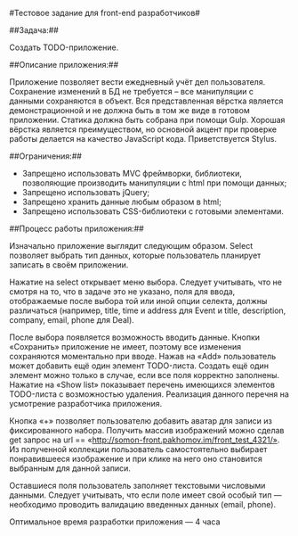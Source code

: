 #Тестовое задание для front-end разработчиков#

##Задача:##

Создать TODO-приложение.

##Описание приложения:##

Приложение позволяет вести ежедневный учёт дел пользователя. Сохранение изменений в БД не требуется – все манипуляции с данными сохраняются в объект. Вся представленная вёрстка является демонстрационной и не должна быть в том же виде в готовом приложении. Статика должна быть собрана при помощи Gulp.
Хорошая вёрстка является преимуществом, но основной акцент при проверке работы делается на качество JavaScript кода. Приветствуется Stylus.

##Ограничения:##

* Запрещено использовать MVC фреймворки, библиотеки, позволяющие производить манипуляции с html при помощи данных;
* Запрещено использовать jQuery;
* Запрещено хранить данные любым образом в html;
* Запрещено использовать CSS-библиотеки с готовыми элементами.

##Процесс работы приложения:##

Изначально приложение выглядит следующим образом. Select позволяет выбрать тип данных, которые пользователь планирует записать в своём приложении.

Нажатие на select открывает меню выбора. Следует учитывать, что не смотря на то, что в задаче это не указано, поля для ввода, отображаемые после выбора той или иной опции селекта, должны различаться (например, title, time и address для Event и title, description, company, email, phone для Deal).

После выбора появляется возможность вводить данные. Кнопки «Сохранить» приложение не имеет, поэтому все изменения сохраняются моментально при вводе.
Нажав на «Add» пользователь может добавить ещё один элемент TODO-листа. Создать ещё один элемент можно только в случае, если все поля корректно заполнены. Нажатие на «Show list» показывает перечень имеющихся элементов TODO-листа с возможностью удаления. Реализация данного перечня на усмотрение разработчика приложения.

Кнопка «+» позволяет пользователю добавить аватар для записи из фиксированного набора. Получить массив изображений можно сделав get запрос на url == «http://somon-front.pakhomov.im/front_test_4321/». Из полученной коллекции пользователь самостоятельно выбирает понравившееся изображение и при клике на него оно становится выбранным для данной записи.

Оставшиеся поля пользователь заполняет текстовыми числовыми данными. Следует учитывать, что если поле имеет свой особый тип — необходимо проводить валидацию введенных данных (email, phone).

Оптимальное время разработки приложения — 4 часа